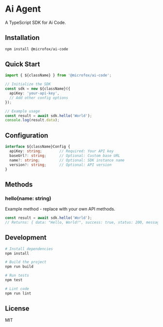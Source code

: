 # Ai Agent

<!-- Add your project description here -->
A TypeScript SDK for Ai Code.

## Installation

```bash
npm install @microfox/ai-code
```

## Quick Start

```typescript
import { ${className} } from '@microfox/ai-code';

// Initialize the SDK
const sdk = new ${className}({
  apiKey: 'your-api-key',
  // Add other config options
});

// Example usage
const result = await sdk.hello('World');
console.log(result.data);
```

## Configuration

```typescript
interface ${className}Config {
  apiKey: string;        // Required: Your API key
  baseUrl?: string;      // Optional: Custom base URL
  name?: string;         // Optional: SDK instance name
  version?: string;      // Optional: API version
}
```

## Methods

### hello(name: string)

Example method - replace with your own API methods.

```typescript
const result = await sdk.hello('World');
// Returns: { data: "Hello, World!", success: true, status: 200, message: "Success" }
```

<!-- 
## TODO: Add your API documentation here

### getData(id: string)
```typescript
const data = await sdk.getData('123');
```

### createItem(item: object)
```typescript
const result = await sdk.createItem({ name: 'Example' });
```
-->

## Development

```bash
# Install dependencies
npm install

# Build the project
npm run build

# Run tests
npm test

# Lint code
npm run lint
```

## License

MIT
